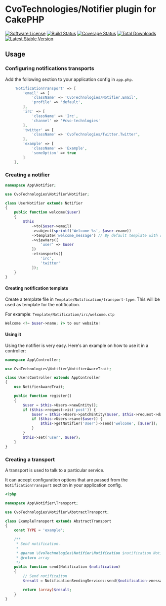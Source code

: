 # CvoTechnologies/Notifier plugin for CakePHP

[![Software License](https://img.shields.io/badge/license-MIT-brightgreen.svg?style=flat-square)](LICENSE.txt)
[![Build Status](https://img.shields.io/travis/CVO-Technologies/cakephp-notifier/master.svg?style=flat-square)](https://travis-ci.org/CVO-Technologies/cakephp-notifier)
[![Coverage Status](https://img.shields.io/codecov/c/github/cvo-technologies/cakephp-notifier.svg?style=flat-square)](https://codecov.io/github/cvo-technologies/cakephp-notifier)
[![Total Downloads](https://img.shields.io/packagist/dt/cvo-technologies/cakephp-notifier.svg?style=flat-square)](https://packagist.org/packages/cvo-technologies/cakephp-notifier)
[![Latest Stable Version](https://img.shields.io/packagist/v/cvo-technologies/cakephp-notifier.svg?style=flat-square&label=stable)](https://packagist.org/packages/cvo-technologies/cakephp-notifier)


## Usage

### Configuring notifications transports

Add the following section to your application config in `app.php`.

```php
    'NotificationTransport' => [
        'email' => [
            'className' => 'CvoTechnologies/Notifier.Email',
            'profile' => 'default',
        ],
        'irc' => [
            'className' => 'Irc',
            'channel' => '#cvo-technlogies'
        ],
        'twitter' => [
            'className' => 'CvoTechnologies/Twitter.Twitter',
        ],
        'example' => [
            'className' => 'Example',
            'someOption' => true
        ]
    ],
```

### Creating a notifier

```php
namespace App\Notifier;

use CvoTechnologies\Notifier\Notifier;

class UserNotifier extends Notifier
{
    public function welcome($user)
    {
        $this
            ->to($user->email)
            ->subject(sprintf('Welcome %s', $user->name))
            ->template('welcome_message') // By default template with same name as method name is used.
            ->viewVars([
                'user' => $user
            ])
            ->transports([
                'irc',
                'twitter'
            ]);
    }
}
```

#### Creating notification template

Create a template file in `Template/Notification/transport-type`. This will be used as template for the notification.

For example: `Template/Notification/irc/welcome.ctp`
```php
Welcome <?= $user->name; ?> to our website!
```

#### Using it

Using the notifier is very easy. Here's an example on how to use it in a controller:

```php
namespace App\Controller;

use CvoTechnologies\Notifier\NotifierAwareTrait;

class UsersController extends AppController
{
    use NotifierAwareTrait;

    public function register()
    {
        $user = $this->Users->newEntity();
        if ($this->request->is('post')) {
            $user = $this->Users->patchEntity($user, $this->request->data())
            if ($this->Users->save($user)) {
                $this->getNotifier('User')->send('welcome', [$user]);
            }
        }
        $this->set('user', $user);
    }
}
```

### Creating a transport

A transport is used to talk to a particular service.

It can accept configuration options that are passed from the `NotificationTransport` section in your application config.

```php
<?php

namespace App\Notifier\Transport;

use CvoTechnologies\Notifier\AbstractTransport;

class ExampleTransport extends AbstractTransport
{
    const TYPE = 'example';

    /**
     * Send notification.
     *
     * @param \CvoTechnologies\Notifier\Notification $notification Notification instance.
     * @return array
     */
    public function send(Notification $notification)
    {
        // Send notificaiton
        $result = NotificationSendingService::send($notification->message(static::TYPE));

        return (array)$result;
    }
}
```

